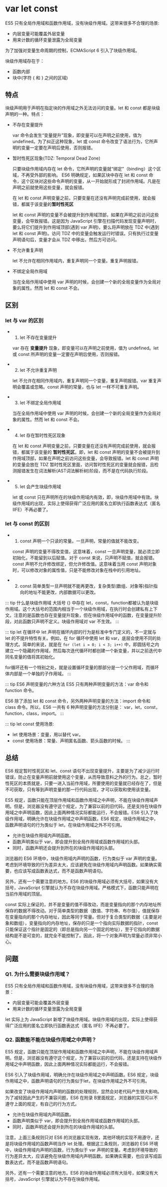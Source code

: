 # var let const

ES5 只有全局作用域和函数作用域，没有块级作用域。这带来很多不合理的场景:

- 内层变量可能覆盖外层变量
- 用来计数的循环变量泄露为全局变量

为了加强对变量生命周期的控制，ECMAScript 6 引入了块级作用域。

块级作用域存在于：

- 函数内部
- 块中(字符 { 和 } 之间的区域)

## 特点

块级声明用于声明在指定块的作用域之外无法访问的变量。let 和 const 都是块级声明的一种。特点：

- 不存在变量提升

    var 命令会发生“变量提升”现象，即变量可以在声明之前使用，值为 undefined。为了纠正这种现象，let 或 const 命令改变了语法行为，它所声明的变量一定要在声明后使用，否则报错。

- 暂时性死区现象(TDZ: Temporal Dead Zone)

    只要块级作用域内存在 let 命令，它所声明的变量就“绑定”（binding）这个区域，不再受外部的影响。
    ES6 明确规定，如果区块中存在 let 和 const 命令，这个区块对这些命令声明的变量，从一开始就形成了封闭作用域。凡是在声明之前就使用这些变量，就会报错。

    在 let 和 const 声明变量之前，只要变量在还没有声明完成前使用，就会报错，都属于该变量的**暂时性死区**

    let 和 const 声明的变量不会被提升到作用域顶部，如果在声明之前访问这些变量，会导致报错。这是因为 JavaScript 引擎在扫描代码发现变量声明时，要么将它们提升到作用域顶部(遇到 var 声明)，要么将声明放在 TDZ 中(遇到 let 和 const 声明)。访问 TDZ 中的变量会触发运行时错误。只有执行过变量声明语句后，变量才会从 TDZ 中移出，然后方可访问。

- 不允许重复声明
  
    let 不允许在相同作用域内，重复声明同一个变量。重复声明报错。

- 不绑定全局作用域

    当在全局作用域中使用 var 声明的时候，会创建一个新的全局变量作为全局对象的属性。然而 let 和 const 不会。

## 区别 <Badge text="重点" />

### let 与 var 的区别

- 1. let 不存在变量提升

    var 存在 **变量提升** 现象，即变量可以在声明之前使用，值为 undefined。let 或 const 所声明的变量一定要在声明后使用，否则报错。

- 2. let 不允许重复声明

    let 不允许在相同作用域内，重复声明同一个变量，重复声明报错。var 重复声明会覆盖或忽略。const 声明的常量，也与 let 一样不可重复声明。

- 3. let 不绑定全局作用域

    当在全局作用域中使用 var 声明的时候，会创建一个新的全局变量作为全局对象的属性。然而 let 和 const 不会。

- 4. let 存在暂时性死区现象

    在 let 和 const 声明变量之前，只要变量在还没有声明完成前使用，就会报错，都属于该变量的 **暂时性死区**。即，let 和 const 声明的变量不会被提升到作用域顶部，如果在声明之前访问这些变量，会导致报错。let 和 const 声明的变量会放在 TDZ 暂时性死区里面，访问暂时性死区的变量就会报错，且检测报错发生在词法解析(AST词法解析树)阶段，而不是在代码执行阶段。

- 5. let 会产生块级作用域

    let 或 const 只在声明所在的块级作用域内有效，即，块级作用域中有效。块级作用域的出现，实际上使得获得广泛应用的匿名立即执行函数表达式（匿名 IIFE）不再必要了。

### let 与 const 的区别

- 1. const 声明一个只读的常量。一旦声明，常量的值就不能改变。

    const 声明的变量不得改变值，这意味着，const 一旦声明变量，就必须立即初始化，不能留到以后赋值。对于 const 来说，只声明不赋值，就会报错。const 声明不允许修改绑定，但允许修改值。这意味着当用 const 声明对象时，可以修改对象的属性值，只是不能修改对象在栈中的引用地址。

- 2. const 简单类型一旦声明就不能再更改，复杂类型(数组、对象等)指针指向的地址不能更改，内部数据可以更改。

::: tip 什么是块级作用域
大括号 {} 中存在 let，const，function都被认为是块级作用域。这个大括号的范围内相当于一个块级作用域，在执行时会创建私有上下文。注意的是函数也存在变量提升现象，但在块级作用域中的函数，在变量提升阶段，对此函数只声明不定义。块级作用域对 var 不生效。
:::

::: tip let 在循环中
let 声明在循环内部的行为是标准中专门定义的，不一定就与 let 的不提升特性有关。例如，在 for 循环中使用 let 和 var，底层会使用不同的处理方式。简单的来说，就是在 `for (let i = 0; i < 3; i++)` 中，即圆括号之内建立一个隐藏的作用域，然后每次迭代循环时都创建一个新变量，并以之前迭代中同名变量的值将其初始化。

for循环还有一个特别之处，就是设置循环变量的那部分是一个父作用域，而循环体内部是一个单独的子作用域。
:::

::: tip ES6 声明变量的六种方法
ES5 只有两种声明变量的方法：var 命令和 function 命令。

ES6 除了添加 let 和 const 命令，另外两种声明变量的方法：import 命令和 class 命令。所以，ES6 一共有 6 种声明变量的方法分别是： var，let，const，function，class，import。
:::

::: tip let const 使用场景:

- let 使用场景：变量，用以替代 var。
- const 使用场景：常量、声明匿名函数、箭头函数的时候。
:::

## 总结

ES6 规定暂时性死区和 let、const 语句不出现变量提升，主要是为了减少运行时错误，防止在变量声明前就使用这个变量，从而导致意料之外的行为。总之，暂时性死区的本质就是，只要一进入当前作用域，所要使用的变量就已经存在了，但是不可获取，只有等到声明变量的那一行代码出现，才可以获取和使用该变量。

ES5 规定，函数只能在顶层作用域和函数作用域之中声明，不能在块级作用域声明。但是，浏览器没有遵守这个规定，为了兼容以前的旧代码，还是支持在块级作用域之中声明函数，因此上面两种情况实际都能运行，不会报错。ES6 引入了块级作用域，明确允许在块级作用域之中声明函数。ES6 规定，块级作用域之中，函数声明语句的行为类似于 let，在块级作用域之外不可引用。

- 允许在块级作用域内声明函数。
- 函数声明类似于 var，即会提升到全局作用域或函数作用域的头部。
- 同时，函数声明还会提升到所在的块级作用域的头部。

浏览器的 ES6 环境中，块级作用域内声明的函数，行为类似于 var 声明的变量。考虑到环境导致的行为差异太大，应该避免在块级作用域内声明函数。如果确实需要，也应该写成函数表达式，而不是函数声明语句。

另外，还有一个需要注意的地方。ES6 的块级作用域必须有大括号，如果没有大括号，JavaScript 引擎就认为不存在块级作用域。严格模式下，函数只能声明在当前作用域的顶层。

const 实际上保证的，并不是变量的值不得改动，而是变量指向的那个内存地址所保存的数据不得改动。对于简单类型的数据（数值、字符串、布尔值），值就保存在变量指向的那个内存地址，因此等同于常量。但对于复合类型的数据（主要是对象和数组），变量指向的内存地址，保存的只是一个指向实际数据的指针，const 只能保证这个指针是固定的（即总是指向另一个固定的地址），至于它指向的数据结构是不是可变的，就完全不能控制了。因此，将一个对象声明为常量必须非常小心。

## 问题

### Q1. 为什么需要块级作用域？

ES5 只有全局作用域和函数作用域，没有块级作用域，这带来很多不合理的场景：

- 内层变量可能会覆盖外层变量
- 用来计数的循环变量泄露为全局变量

let 实际上为 JavaScript 新增了块级作用域。块级作用域的出现，实际上使得获得广泛应用的匿名立即执行函数表达式（匿名 IIFE）不再必要了。

### Q2. 函数能不能在块级作用域之中声明？

ES5 规定，函数只能在顶层作用域和函数作用域之中声明，不能在块级作用域声明。但是，浏览器没有遵守这个规定，为了兼容以前的旧代码，还是支持在块级作用域之中声明函数，因此上面两种情况实际都能运行，不会报错。

ES6 引入了块级作用域，明确允许在块级作用域之中声明函数。ES6 规定，块级作用域之中，函数声明语句的行为类似于let，在块级作用域之外不可引用。

如果改变了块级作用域内声明的函数的处理规则，显然会对老代码产生很大影响。为了减轻因此产生的不兼容问题，ES6 在附录 B里面规定，浏览器的实现可以不遵守上面的规定，有自己的行为方式。

- 允许在块级作用域内声明函数。
- 函数声明类似于 var，即会提升到全局作用域或函数作用域的头部。
- 同时，函数声明还会提升到所在的块级作用域的头部。
  
注意，上面三条规则只对 ES6 的浏览器实现有效，其他环境的实现不用遵守，还是将块级作用域的函数声明当作 let 处理。根据这三条规则，浏览器的 ES6 环境中，块级作用域内声明的函数，行为类似于 var 声明的变量。考虑到环境导致的行为差异太大，应该避免在块级作用域内声明函数。如果确实需要，也应该写成函数表达式，而不是函数声明语句。

另外，还有一个需要注意的地方。ES6 的块级作用域必须有大括号，如果没有大括号，JavaScript 引擎就认为不存在块级作用域。

